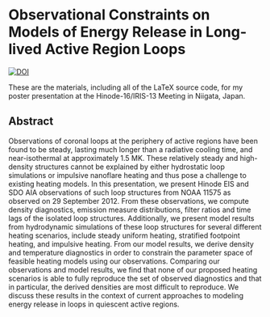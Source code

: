 # Observational Constraints on Models of Energy Release in Long-lived Active Region Loops

[![DOI](https://zenodo.org/badge/DOI/10.5281/zenodo.8368733.svg)](https://doi.org/10.5281/zenodo.8368733)

These are the materials, including all of the LaTeX source code, for my poster presentation at the Hinode-16/IRIS-13 Meeting in Niigata, Japan.

## Abstract

Observations of coronal loops at the periphery of active regions have been found to be
steady, lasting much longer than a radiative cooling time, and near-isothermal at
approximately 1.5 MK. These relatively steady and high-density structures cannot be
explained by either hydrostatic loop simulations or impulsive nanoflare heating and thus
pose a challenge to existing heating models. In this presentation, we present Hinode EIS
and SDO AIA observations of such loop structures from NOAA 11575 as observed on 29
September 2012. From these observations, we compute density diagnostics, emission
measure distributions, filter ratios and time lags of the isolated loop structures.
Additionally, we present model results from hydrodynamic simulations of these loop
structures for several different heating scenarios, include steady uniform heating,
stratified footpoint heating, and impulsive heating. From our model results, we derive
density and temperature diagnostics in order to constrain the parameter space of feasible
heating models using our observations. Comparing our observations and model results,
we find that none of our proposed heating scenarios is able to fully reproduce the set of
observed diagnostics and that in particular, the derived densities are most difficult to
reproduce. We discuss these results in the context of current approaches to modeling
energy release in loops in quiescent active regions.

